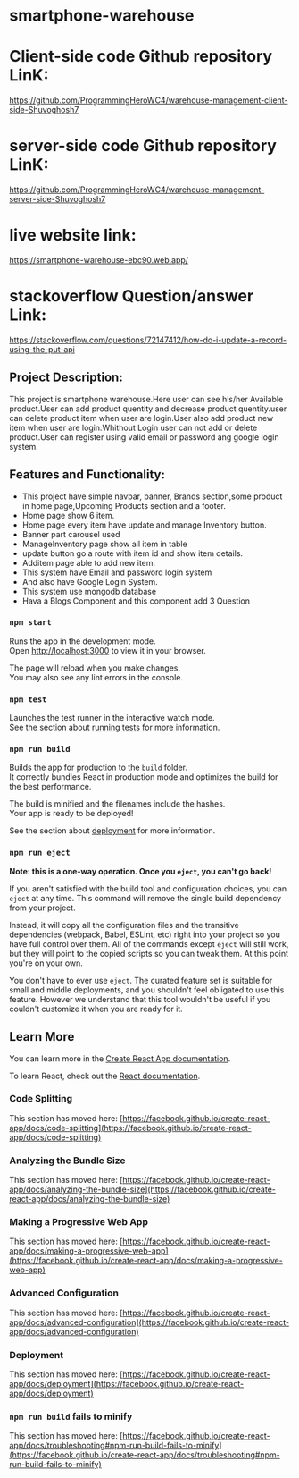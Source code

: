 # smartphone-warehouse
# Client-side code Github repository LinK:
 https://github.com/ProgrammingHeroWC4/warehouse-management-client-side-Shuvoghosh7

# server-side code Github repository LinK:
  https://github.com/ProgrammingHeroWC4/warehouse-management-server-side-Shuvoghosh7
#  live website link:
  https://smartphone-warehouse-ebc90.web.app/
# stackoverflow Question/answer Link:
https://stackoverflow.com/questions/72147412/how-do-i-update-a-record-using-the-put-api


##  Project Description:
This project is smartphone warehouse.Here user can see his/her Available product.User can add product quentity and decrease product quentity.user can delete product item when user are login.User also add product new item when user are login.Whithout Login user can not add or delete product.User can register using valid email or password ang google login system.


## Features and Functionality:
* This project have simple navbar, banner, Brands section,some product in home page,Upcoming Products section and a footer.
* Home page show 6 item.
* Home page every item have update and manage Inventory button.
* Banner part carousel used 
* ManageInventory page show all item in table
* update button go a route with item id and show item details.
* Additem page able to add new item. 
* This system have Email and password login system
* And also have Google Login System.
* This system use mongodb database
* Hava a Blogs Component and this component add 3 Question

### `npm start`

Runs the app in the development mode.\
Open [http://localhost:3000](http://localhost:3000) to view it in your browser.

The page will reload when you make changes.\
You may also see any lint errors in the console.

### `npm test`

Launches the test runner in the interactive watch mode.\
See the section about [running tests](https://facebook.github.io/create-react-app/docs/running-tests) for more information.

### `npm run build`

Builds the app for production to the `build` folder.\
It correctly bundles React in production mode and optimizes the build for the best performance.

The build is minified and the filenames include the hashes.\
Your app is ready to be deployed!

See the section about [deployment](https://facebook.github.io/create-react-app/docs/deployment) for more information.

### `npm run eject`

**Note: this is a one-way operation. Once you `eject`, you can't go back!**

If you aren't satisfied with the build tool and configuration choices, you can `eject` at any time. This command will remove the single build dependency from your project.

Instead, it will copy all the configuration files and the transitive dependencies (webpack, Babel, ESLint, etc) right into your project so you have full control over them. All of the commands except `eject` will still work, but they will point to the copied scripts so you can tweak them. At this point you're on your own.

You don't have to ever use `eject`. The curated feature set is suitable for small and middle deployments, and you shouldn't feel obligated to use this feature. However we understand that this tool wouldn't be useful if you couldn't customize it when you are ready for it.

## Learn More

You can learn more in the [Create React App documentation](https://facebook.github.io/create-react-app/docs/getting-started).

To learn React, check out the [React documentation](https://reactjs.org/).

### Code Splitting

This section has moved here: [https://facebook.github.io/create-react-app/docs/code-splitting](https://facebook.github.io/create-react-app/docs/code-splitting)

### Analyzing the Bundle Size

This section has moved here: [https://facebook.github.io/create-react-app/docs/analyzing-the-bundle-size](https://facebook.github.io/create-react-app/docs/analyzing-the-bundle-size)

### Making a Progressive Web App

This section has moved here: [https://facebook.github.io/create-react-app/docs/making-a-progressive-web-app](https://facebook.github.io/create-react-app/docs/making-a-progressive-web-app)

### Advanced Configuration

This section has moved here: [https://facebook.github.io/create-react-app/docs/advanced-configuration](https://facebook.github.io/create-react-app/docs/advanced-configuration)

### Deployment

This section has moved here: [https://facebook.github.io/create-react-app/docs/deployment](https://facebook.github.io/create-react-app/docs/deployment)

### `npm run build` fails to minify

This section has moved here: [https://facebook.github.io/create-react-app/docs/troubleshooting#npm-run-build-fails-to-minify](https://facebook.github.io/create-react-app/docs/troubleshooting#npm-run-build-fails-to-minify)
